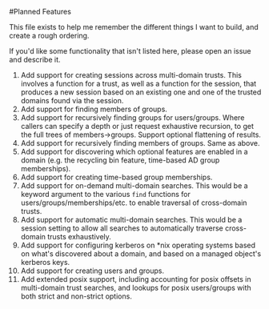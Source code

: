 #Planned Features

This file exists to help me remember the different things I want to build, and create a rough ordering.

If you'd like some functionality that isn't listed here, please open an issue and describe it.

1. Add support for creating sessions across multi-domain trusts. This involves a function for a trust,
   as well as a function for the session, that produces a new session based on an existing one and one of
   the trusted domains found via the session.
2. Add support for finding members of groups.
3. Add support for recursively finding groups for users/groups. Where callers can specify a depth or just
   request exhaustive recursion, to get the full trees of members->groups. Support optional flattening of results.
4. Add support for recursively finding members of groups. Same as above.
5. Add support for discovering which optional features are enabled in a domain (e.g. the recycling bin feature,
   time-based AD group memberships).
6. Add support for creating time-based group memberships.
7. Add support for on-demand multi-domain searches. This would be a keyword argument to the various
   `find` functions for users/groups/memberships/etc. to enable traversal of cross-domain trusts.
8. Add support for automatic multi-domain searches. This would be a session setting to allow all searches
   to automatically traverse cross-domain trusts exhaustively.
9. Add support for configuring kerberos on *nix operating systems based on what's discovered about a
   domain, and based on a managed object's kerberos keys.
10. Add support for creating users and groups.
11. Add extended posix support, including accounting for posix offsets in multi-domain trust searches, and
    lookups for posix users/groups with both strict and non-strict options.
